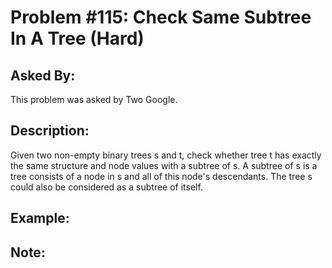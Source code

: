 # Problem #115: Check Same Subtree In A Tree (Hard)

## Asked By:

This problem was asked by Two Google.

## Description:
 
Given two non-empty binary trees s and t, check whether tree t has exactly the same structure and node values with a subtree of s. A subtree of s is a tree consists of a node in s and all of this node's descendants. The tree s could also be considered as a subtree of itself.

## Example:


## Note:
